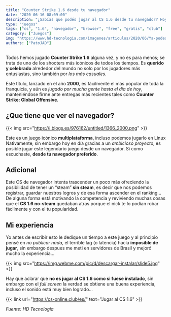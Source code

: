 ```yaml
---
title: "Counter Strike 1.6 desde tu navegador"
date: "2020-06-16 08:09:00"
description: "¿Sabías que podés jugar al CS 1.6 desde tu navegador? Hoy vamos a ver este hermoso proyecto de cs-online.club que da un paso mas al CS 1.6"
type: "juegos"
tags: ["cs", "1.6", "navegador", "browser", "free", "gratis", "club"]
category: ["Juegos"]
img: "https://www.hd-tecnologia.com/imagenes/articulos/2020/06/Ya-podes-jugar-Counter-Strike-1-6-en-tu-navegador.jpg"
authors: ["PatoJAD"]
---
```




Todos hemos jugado **Counter Strike 1.6** alguna vez, y no es para menos; se trata de uno de los shooters más icónicos de todos los tiempos. Es **querido y celebrado** alrededor del mundo no solo por los jugadores más entusiastas, sino también por *los más casuales*.

Este título, lanzado en el año **2000**, es fácilmente el más popular de toda la franquicia, y aún es *jugado por mucha gente hasta el día de hoy*, manteniéndose firme ante entregas más recientes tales como **Counter Strike: Global Offensive**.




## ¿Que tiene que ver el navegador?


{{< img src="https://i.blogs.es/976162/untitled/1366_2000.png" >}}


Este es un juego icónico **multiplataforma**, incluso podemos jugarlo en Linux Nativamente, sin embargo hoy en día gracias a un *ambicioso proyecto*, es posible jugar este legendario juego desde un navegador. Si como escuchaste, **desde tu navegador preferido**.




## Adicional



Este CS de navegador intenta trascender un poco más ofreciendo la posibilidad de tener un “steam” **sin steam**, es decir que nos podemos registrar, guardar nuestros logros y de esa forma ascender en el ranking… De alguna forma está motivando la competencia y reviviendo muchas cosas que el **CS 1.6 no-steam** quedaban atras porque el nick te lo podían robar fácilmente y con el tu popularidad.




## Mi experiencia



Yo antes de escribir esto le dedique un tiempo a este juego y al principio pensé en *no publicar nada*, el terrible lag (o latencia) hacía **imposible de jugar**, sin embargo despues me meti en servidores de Brasil y mejoró mucho la experiencia…


{{< img src="https://img.webme.com/pic/d/descargar-instalar/slide5.jpg" >}}


Hay que aclarar que **no es jugar al CS 1.6 como si fuese instalado**, sin embargo con el *full screen* la verdad se obtiene una buena experiencia, incluso el sonido está muy bien logrado...


{{< link url="https://cs-online.club/es/" text="Jugar al CS 1.6" >}}


*Fuente: HD Tecnologia*
